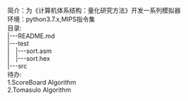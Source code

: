 简介：为《计算机体系结构：量化研究方法》开发一系列模拟器  
环境：python3.7.x,MIPS指令集  
目录:  
|---README.md  
|---test  
|&emsp;|---sort.asm  
|&emsp;|---sort.hex  
|---src  
待办:  
1.ScoreBoard Algorithm  
2.Tomasulo Algorithm  
